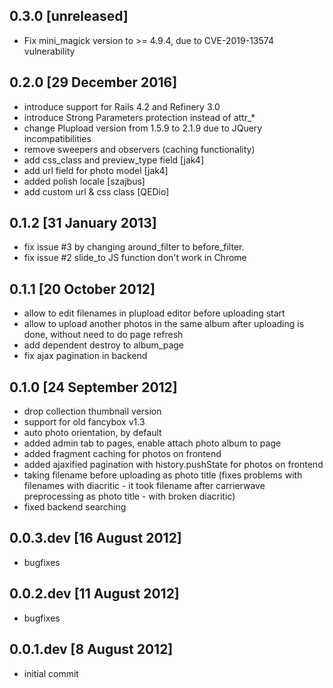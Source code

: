 ## 0.3.0 [unreleased]
* Fix mini_magick version to >= 4.9.4, due to CVE-2019-13574 vulnerability


## 0.2.0 [29 December 2016]
* introduce support for Rails 4.2 and Refinery 3.0
* introduce Strong Parameters protection instead of attr_*
* change Plupload version from 1.5.9 to 2.1.9 due to JQuery incompatibilities
* remove sweepers and observers (caching functionality)
* add css_class and preview_type field [jak4]
* add url field for photo model [jak4]
* added polish locale [szajbus]
* add custom url & css class [QEDio]


## 0.1.2 [31 January 2013]
* fix issue #3 by changing around_filter to before_filter. 
* fix issue #2 slide_to JS function don't work in Chrome

## 0.1.1 [20 October 2012]
* allow to edit filenames in plupload editor before uploading start
* allow to upload another photos in the same album after uploading is done, without need to do page refresh
* add dependent destroy to album_page
* fix ajax pagination in backend

## 0.1.0 [24 September 2012]
* drop collection thumbnail version
* support for old fancybox v1.3
* auto photo orientation, by default
* added admin tab to pages, enable attach photo album to page
* added fragment caching for photos on frontend
* added ajaxified pagination with history.pushState for photos on frontend
* taking filename before uploading as photo title (fixes problems with filenames with diacritic - it took filename after carrierwave preprocessing as photo title - with broken diacritic)
* fixed backend searching

## 0.0.3.dev [16 August 2012]
* bugfixes 

## 0.0.2.dev [11 August 2012]
* bugfixes 

## 0.0.1.dev [8 August 2012]
* initial commit
